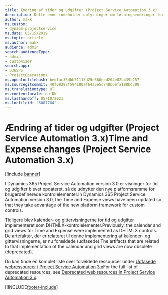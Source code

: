 ```yaml
---
title: Ændring af tider og udgifter (Project Service Automation 3.x)
description: Dette emne indeholder oplysninger om løsningsændringer for tid og udgifter.
author: makk
ms.custom:
- dyn365-projectservice
ms.date: 03/15/2019
ms.topic: article
ms.author: makk
audience: admin
search.audienceType:
- admin
- customizer
search.app:
- D365PS
- ProjectOperations
ms.openlocfilehash: bed1ac33dbb51113d25e360eed204e02b439b257
ms.sourcegitcommit: 40f68387f594180af64a5e5c748b6efa188bd300
ms.translationtype: HT
ms.contentlocale: da-DK
ms.lasthandoff: 05/10/2021
ms.locfileid: "6007764"
---
```

# <a name="time-and-expense-changes-project-service-automation-3x"></a><span data-ttu-id="9a0d6-103">Ændring af tider og udgifter (Project Service Automation 3.x)</span><span class="sxs-lookup"><span data-stu-id="9a0d6-103">Time and Expense changes (Project Service Automation 3.x)</span></span>

[!include [banner](../../includes/psa-now-project-operations.md)]

<span data-ttu-id="9a0d6-104">I Dynamics 365 Project Service Automation version 3.0 er visninger for tid og udgifter blevet opdateret, så de udnytter den nye platformsramme for brugerdefinerede kontrolelementer.</span><span class="sxs-lookup"><span data-stu-id="9a0d6-104">In Dynamics 365 Project Service Automation version 3.0, the Time and Expense views have been updated so that they take advantage of the new platform framework for custom controls.</span></span>

<span data-ttu-id="9a0d6-105">Tidligere blev kalender- og gittervisningerne for tid og udgifter implementeret som DHTMLX-kontrolelementer.</span><span class="sxs-lookup"><span data-stu-id="9a0d6-105">Previously, the calendar and grid views for Time and Expense were implemented as DHTMLX controls.</span></span> <span data-ttu-id="9a0d6-106">De artefakter, der er relateret til denne implementering af kalender- og gittervisningerne, er nu forældede (udfasede).</span><span class="sxs-lookup"><span data-stu-id="9a0d6-106">The artifacts that are related to that implementation of the calendar and grid views are now obsolete (deprecated).</span></span>

<span data-ttu-id="9a0d6-107">Du kan finde en komplet liste over forældede ressourcer under [Udfasede webressourcer i Project Service Automation 3.x](web-resources-deprecated-v3.x.md)</span><span class="sxs-lookup"><span data-stu-id="9a0d6-107">For the full list of deprecated resources, see [Deprecated web resources in Project Service Automation 3.x](web-resources-deprecated-v3.x.md).</span></span>


[!INCLUDE[footer-include](../../includes/footer-banner.md)]